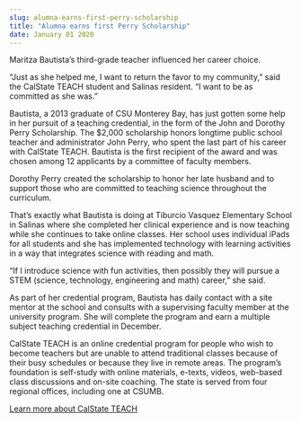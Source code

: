 ```yaml
---
slug: alumna-earns-first-perry-scholarship
title: "Alumna earns first Perry Scholarship"
date: January 01 2020
---
```


<p>Maritza Bautista’s third-grade teacher influenced her career choice.
</p><p>“Just as she helped me, I want to return the favor to my community,” said the CalState TEACH student and Salinas resident. “I want to be as committed as she was.”
</p><p>Bautista, a 2013 graduate of CSU Monterey Bay, has just gotten some help in her pursuit of a teaching credential, in the form of the John and Dorothy Perry Scholarship. The $2,000 scholarship honors longtime public school teacher and administrator John Perry, who spent the last part of his career with CalState TEACH. Bautista is the first recipient of the award and was chosen among 12 applicants by a committee of faculty members.
</p><p>Dorothy Perry created the scholarship to honor her late husband and to support those who are committed to teaching science throughout the curriculum.
</p><p>That’s exactly what Bautista is doing at Tiburcio Vasquez Elementary School in Salinas where she completed her clinical experience and is now teaching while she continues to take online classes. Her school uses individual iPads for all students and she has implemented technology with learning activities in a way that integrates science with reading and math.
</p><p>“If I introduce science with fun activities, then possibly they will pursue a STEM (science, technology, engineering and math) career,” she said.
</p><p>As part of her credential program, Bautista has daily contact with a site mentor at the school and consults with a supervising faculty member at the university program. She will complete the program and earn a multiple subject teaching credential in December.
</p><p>CalState TEACH is an online credential program for people who wish to become teachers but are unable to attend traditional classes because of their busy schedules or because they live in remote areas. The program’s foundation is self-study with online materials, e-texts, videos, web-based class discussions and on-site coaching. The state is served from four regional offices, including one at CSUMB.
</p><p><a href="http://calstateteach.net/?_csumbsearch=CalStateTeach">Learn more about CalState TEACH</a>  
</p>
